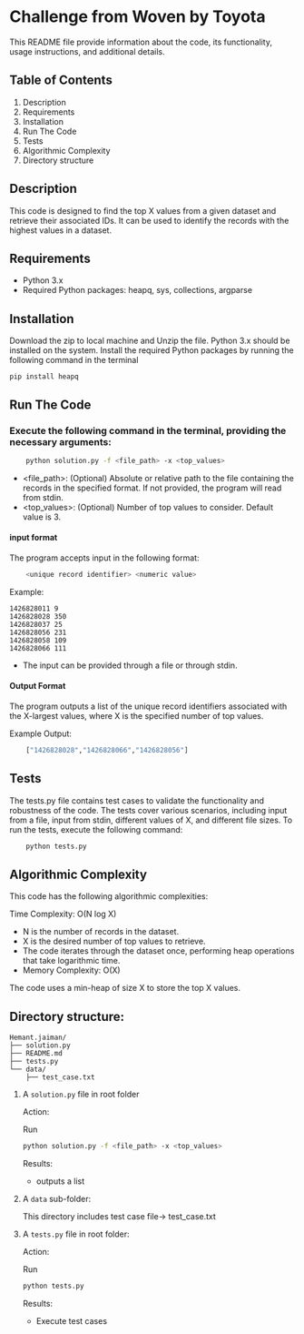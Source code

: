 # Challenge from Woven by Toyota

This README file provide information about the code, its functionality, usage instructions, and additional details.

## Table of Contents
1. Description
2. Requirements
3. Installation
4. Run The Code
5. Tests
6. Algorithmic Complexity
7. Directory structure

## Description

This code is designed to find the top X values from a given dataset and retrieve their associated IDs. It can be used to identify the records with the highest values in a dataset.

## Requirements
- Python 3.x
- Required Python packages: heapq, sys, collections, argparse




## Installation

Download the zip to local machine and Unzip the file.
Python 3.x should be installed on the system.
Install the required Python packages by running the following command in the terminal
```
pip install heapq

``` 




## Run The Code
### Execute the following command in the terminal, providing the necessary arguments:

```bash
    python solution.py -f <file_path> -x <top_values>

```
- <file_path>: (Optional) Absolute or relative path to the file containing the records in the specified format. If not provided, the program will read from stdin.
- <top_values>: (Optional) Number of top values to consider. Default value is 3.

#### input format
   The program accepts input in the following format:
```bash
    <unique record identifier> <numeric value>
```
Example:

    1426828011 9
    1426828028 350
    1426828037 25
    1426828056 231
    1426828058 109
    1426828066 111

- The input can be provided through a file or through stdin.

#### Output Format
The program outputs a list of the unique record identifiers associated with the X-largest values, where X is the specified number of top values.

Example Output:

```bash
    ["1426828028","1426828066","1426828056"]
```
## Tests
The tests.py file contains test cases to validate the functionality and robustness of the code. The tests cover various scenarios, including input from a file, input from stdin, different values of X, and different file sizes.
To run the tests, execute the following command:
```bash
    python tests.py
```

## Algorithmic Complexity

This code has the following algorithmic complexities:

Time Complexity: O(N log X)

- N is the number of records in the dataset.
- X is the desired number of top values to retrieve.
- The code iterates through the dataset once, performing heap operations that take logarithmic time.
- Memory Complexity: O(X)

The code uses a min-heap of size X to store the top X values.



## Directory structure:
```
Hemant.jaiman/
├── solution.py
├── README.md
├── tests.py
└── data/
    ├── test_case.txt
```

1. A `solution.py` file in root folder

    Action: 
    
    Run 
    ```bash
    python solution.py -f <file_path> -x <top_values>
    ```

    Results: 
    
    - outputs a list


2. A `data` sub-folder:

    This directory includes test case file-> test_case.txt



3. A `tests.py` file in root folder:

     Action: 
    
    Run 
    ```bash
    python tests.py
    ```

    Results: 
    
    - Execute test cases 
